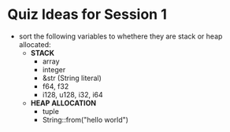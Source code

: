 # Quiz Ideas for Session 1
- sort the following variables to whethere they are stack or heap allocated:
  - **STACK**
    - array
    - integer
    - &str (String literal)
    - f64, f32
    - i128, u128, i32, i64
  - **HEAP ALLOCATION**
    - tuple
    - String::from("hello world")


